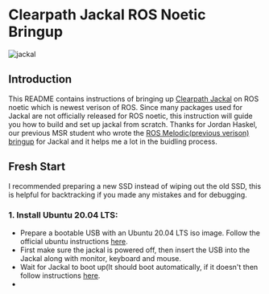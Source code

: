 # Clearpath Jackal ROS Noetic Bringup
![jackal](https://user-images.githubusercontent.com/70287453/108798093-87bcd680-7552-11eb-943f-d65a9a743770.jpg)
## Introduction
This README contains instructions of bringing up [Clearpath Jackal](https://clearpathrobotics.com/jackal-small-unmanned-ground-vehicle/) on ROS noetic which is newest verison of ROS. Since many packages used for Jackal are not officially released for ROS noetic, this instruction will guide you how to build and set up jackal from scratch. Thanks for Jordan Haskel, our previous MSR student who wrote the [ROS Melodic(previous verison) bringup](https://github.com/robo-jordo/jackal_melodic_bringup) for Jackal and it helps me a lot in the buidling process.
## Fresh Start
I recommended preparing a new SSD instead of wiping out the old SSD, this is helpful for backtracking if you made any mistakes and for debugging.

### 1. Install Ubuntu 20.04 LTS:
* Prepare a bootable USB with an Ubuntu 20.04 LTS iso image. Follow the official ubuntu instructions [here](https://ubuntu.com/tutorials/create-a-usb-stick-on-ubuntu#1-overview).
* First make sure the jackal is powered off, then insert the USB into the Jackal along with monitor, keyboard and mouse.
* Wait for Jackal to boot up(It should boot automatically, if it doesn't then follow instructions [here](https://ubuntu.com/tutorials/install-ubuntu-desktop#4-boot-from-usb-flash-drive).
* 




